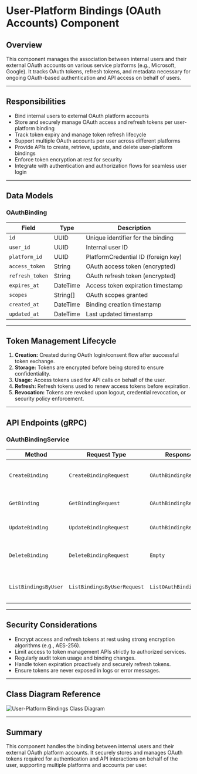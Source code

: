 # User-Platform Bindings (OAuth Accounts) Component

## Overview

This component manages the association between internal users and their external OAuth accounts on various service platforms (e.g., Microsoft, Google). It tracks OAuth tokens, refresh tokens, and metadata necessary for ongoing OAuth-based authentication and API access on behalf of users.

---

## Responsibilities

- Bind internal users to external OAuth platform accounts  
- Store and securely manage OAuth access and refresh tokens per user-platform binding  
- Track token expiry and manage token refresh lifecycle  
- Support multiple OAuth accounts per user across different platforms  
- Provide APIs to create, retrieve, update, and delete user-platform bindings  
- Enforce token encryption at rest for security  
- Integrate with authentication and authorization flows for seamless user login  

---

## Data Models

### OAuthBinding

| Field          | Type      | Description                         |
|----------------|-----------|-----------------------------------|
| `id`           | UUID      | Unique identifier for the binding  |
| `user_id`      | UUID      | Internal user ID                   |
| `platform_id`  | UUID      | PlatformCredential ID (foreign key)|
| `access_token` | String    | OAuth access token (encrypted)    |
| `refresh_token`| String    | OAuth refresh token (encrypted)   |
| `expires_at`   | DateTime  | Access token expiration timestamp |
| `scopes`       | String[]  | OAuth scopes granted               |
| `created_at`   | DateTime  | Binding creation timestamp        |
| `updated_at`   | DateTime  | Last updated timestamp            |

---

## Token Management Lifecycle

1. **Creation:** Created during OAuth login/consent flow after successful token exchange.  
2. **Storage:** Tokens are encrypted before being stored to ensure confidentiality.  
3. **Usage:** Access tokens used for API calls on behalf of the user.  
4. **Refresh:** Refresh tokens used to renew access tokens before expiration.  
5. **Revocation:** Tokens are revoked upon logout, credential revocation, or security policy enforcement.  

---

## API Endpoints (gRPC)

### OAuthBindingService

| Method                 | Request Type                | Response Type                | Description                               |
|------------------------|-----------------------------|------------------------------|-------------------------------------------|
| `CreateBinding`        | `CreateBindingRequest`      | `OAuthBindingResponse`       | Create a new user-platform binding        |
| `GetBinding`           | `GetBindingRequest`         | `OAuthBindingResponse`       | Retrieve binding by ID                     |
| `UpdateBinding`        | `UpdateBindingRequest`      | `OAuthBindingResponse`       | Update tokens or scopes                    |
| `DeleteBinding`        | `DeleteBindingRequest`      | `Empty`                      | Delete a user-platform binding             |
| `ListBindingsByUser`   | `ListBindingsByUserRequest` | `ListOAuthBindingsResponse`  | List all bindings for a given user         |

---

## Security Considerations

- Encrypt access and refresh tokens at rest using strong encryption algorithms (e.g., AES-256).  
- Limit access to token management APIs strictly to authorized services.  
- Regularly audit token usage and binding changes.  
- Handle token expiration proactively and securely refresh tokens.  
- Ensure tokens are never exposed in logs or error messages.  

---

## Class Diagram Reference

![User-Platform Bindings Class Diagram](../../diagrams/previews/class-diagram.png)

---

## Summary

This component handles the binding between internal users and their external OAuth platform accounts. It securely stores and manages OAuth tokens required for authentication and API interactions on behalf of the user, supporting multiple platforms and accounts per user.


